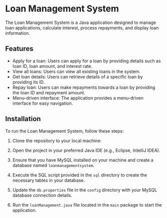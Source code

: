 # Loan Management System

The Loan Management System is a Java application designed to manage loan applications, calculate interest, process repayments, and display loan information.

## Features

- Apply for a loan: Users can apply for a loan by providing details such as loan ID, loan amount, and interest rate.
- View all loans: Users can view all existing loans in the system.
- Get loan details: Users can retrieve details of a specific loan by providing its ID.
- Repay loan: Users can make repayments towards a loan by providing the loan ID and repayment amount.
- Menu-driven interface: The application provides a menu-driven interface for easy navigation.

## Installation

To run the Loan Management System, follow these steps:

1. Clone the repository to your local machine:


2. Open the project in your preferred Java IDE (e.g., Eclipse, IntelliJ IDEA).

3. Ensure that you have MySQL installed on your machine and create a database named `loanmanagementsystem`.

4. Execute the SQL script provided in the `sql` directory to create the necessary tables in your database.

5. Update the `db.properties` file in the `config` directory with your MySQL database connection details.

6. Run the `loanManagement.java` file located in the `main` package to start the application.
